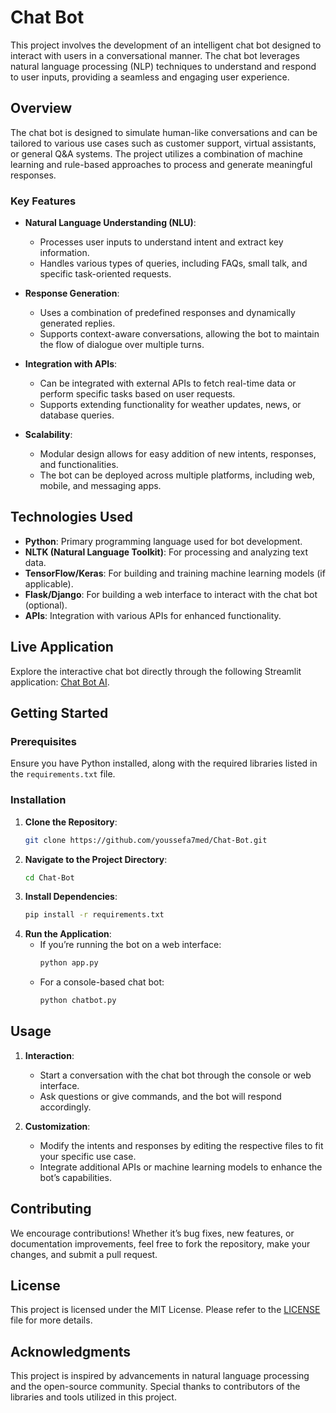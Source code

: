 # Chat Bot

This project involves the development of an intelligent chat bot designed to interact with users in a conversational manner. The chat bot leverages natural language processing (NLP) techniques to understand and respond to user inputs, providing a seamless and engaging user experience.

## Overview

The chat bot is designed to simulate human-like conversations and can be tailored to various use cases such as customer support, virtual assistants, or general Q&A systems. The project utilizes a combination of machine learning and rule-based approaches to process and generate meaningful responses.

### Key Features

- **Natural Language Understanding (NLU)**:
  - Processes user inputs to understand intent and extract key information.
  - Handles various types of queries, including FAQs, small talk, and specific task-oriented requests.

- **Response Generation**:
  - Uses a combination of predefined responses and dynamically generated replies.
  - Supports context-aware conversations, allowing the bot to maintain the flow of dialogue over multiple turns.

- **Integration with APIs**:
  - Can be integrated with external APIs to fetch real-time data or perform specific tasks based on user requests.
  - Supports extending functionality for weather updates, news, or database queries.

- **Scalability**:
  - Modular design allows for easy addition of new intents, responses, and functionalities.
  - The bot can be deployed across multiple platforms, including web, mobile, and messaging apps.

## Technologies Used

- **Python**: Primary programming language used for bot development.
- **NLTK (Natural Language Toolkit)**: For processing and analyzing text data.
- **TensorFlow/Keras**: For building and training machine learning models (if applicable).
- **Flask/Django**: For building a web interface to interact with the chat bot (optional).
- **APIs**: Integration with various APIs for enhanced functionality.

## Live Application

Explore the interactive chat bot directly through the following Streamlit application: [Chat Bot AI](https://chat-bot-ai.streamlit.app/).

## Getting Started

### Prerequisites

Ensure you have Python installed, along with the required libraries listed in the `requirements.txt` file.

### Installation

1. **Clone the Repository**:
   ```bash
   git clone https://github.com/youssefa7med/Chat-Bot.git
   ```
2. **Navigate to the Project Directory**:
   ```bash
   cd Chat-Bot
   ```
3. **Install Dependencies**:
   ```bash
   pip install -r requirements.txt
   ```
4. **Run the Application**:
   - If you’re running the bot on a web interface:
     ```bash
     python app.py
     ```
   - For a console-based chat bot:
     ```bash
     python chatbot.py
     ```

## Usage

1. **Interaction**:
   - Start a conversation with the chat bot through the console or web interface.
   - Ask questions or give commands, and the bot will respond accordingly.

2. **Customization**:
   - Modify the intents and responses by editing the respective files to fit your specific use case.
   - Integrate additional APIs or machine learning models to enhance the bot’s capabilities.

## Contributing

We encourage contributions! Whether it’s bug fixes, new features, or documentation improvements, feel free to fork the repository, make your changes, and submit a pull request.

## License

This project is licensed under the MIT License. Please refer to the [LICENSE](LICENSE) file for more details.

## Acknowledgments

This project is inspired by advancements in natural language processing and the open-source community. Special thanks to contributors of the libraries and tools utilized in this project.

